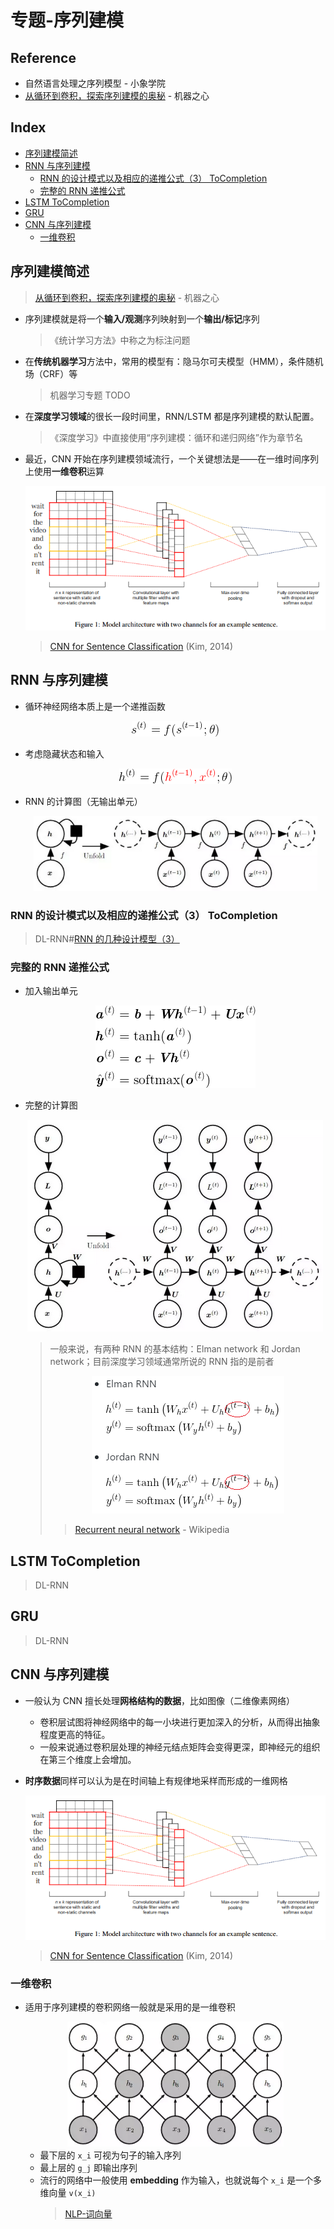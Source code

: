 专题-序列建模
===

Reference
---
- 自然语言处理之序列模型 - 小象学院
- [从循环到卷积，探索序列建模的奥秘](https://mp.weixin.qq.com/s/f0sv7c-H5o5L_wy2sUonUQ) - 机器之心

Index
---
<!-- TOC -->

- [序列建模简述](#序列建模简述)
- [RNN 与序列建模](#rnn-与序列建模)
  - [RNN 的设计模式以及相应的递推公式（3） ToCompletion](#rnn-的设计模式以及相应的递推公式3-tocompletion)
  - [完整的 RNN 递推公式](#完整的-rnn-递推公式)
- [LSTM ToCompletion](#lstm-tocompletion)
- [GRU](#gru)
- [CNN 与序列建模](#cnn-与序列建模)
  - [一维卷积](#一维卷积)

<!-- /TOC -->

## 序列建模简述
> [从循环到卷积，探索序列建模的奥秘](https://mp.weixin.qq.com/s/f0sv7c-H5o5L_wy2sUonUQ) - 机器之心
- 序列建模就是将一个**输入/观测**序列映射到一个**输出/标记**序列
  > 《统计学习方法》中称之为标注问题
- 在**传统机器学习**方法中，常用的模型有：隐马尔可夫模型（HMM），条件随机场（CRF）等
  > 机器学习专题 TODO
- 在**深度学习领域**的很长一段时间里，RNN/LSTM 都是序列建模的默认配置。
  > 《深度学习》中直接使用“序列建模：循环和递归网络”作为章节名
- 最近，CNN 开始在序列建模领域流行，一个关键想法是——在一维时间序列上使用**一维卷积**运算
  <div align="center"><img src="../assets/TIM截图20180808105242.png" height="" /></div>

  > [CNN for Sentence Classification](https://arxiv.org/abs/1408.5882) (Kim, 2014)

## RNN 与序列建模
- 循环神经网络本质上是一个递推函数
  <div align="center"><a href="http://www.codecogs.com/eqnedit.php?latex=\dpi{120}&space;s^{(t)}=f(s^{(t-1)};\theta)"><img src="../assets/公式_20180808110452.png" height="" /></a></div>

- 考虑隐藏状态和输入
  <div align="center"><a href="http://www.codecogs.com/eqnedit.php?latex=\dpi{120}&space;h^{(t)}=f({\color{Red}h^{(t-1)},x^{(t)}};\theta)"><img src="../assets/公式_20180808110741.png" height="" /></a></div>

- RNN 的计算图（无输出单元）
  <div align="center"><img src="../assets/TIM截图20180808110903.png" height="120" /></div>

### RNN 的设计模式以及相应的递推公式（3） ToCompletion
> DL-RNN#[RNN 的几种设计模型（3）](./DL-RNN.md#rnn-的几种设计模型3)

### 完整的 RNN 递推公式
- 加入输出单元
  <div align="center"><a href="http://www.codecogs.com/eqnedit.php?latex=\large&space;\begin{aligned}&space;\textbf{\emph{a}}^{(t)}&=\textbf{\emph{b}}&plus;\textbf{\emph{Wh}}^{(t-1)}&plus;\textbf{\emph{Ux}}^{(t)}\\&space;\textbf{\emph{h}}^{(t)}&=\tanh(\textbf{\emph{a}}^{(t)})\\&space;\textbf{\emph{o}}^{(t)}&=\textbf{\emph{c}}&plus;\textbf{\emph{Vh}}^{(t)}\\&space;\hat{\textbf{\emph{y}}}^{(t)}&=\mathrm{softmax}(\textbf{\emph{o}}^{(t)})&space;\end{aligned}"><img src="../assets/公式_20180808114308.png" height="" /></a></div>

- 完整的计算图
  <div align="center"><img src="../assets/TIM截图20180808111835.png" height="" /></div>
  
  > 一般来说，有两种 RNN 的基本结构：Elman network 和 Jordan network；目前深度学习领域通常所说的 RNN 指的是前者
  > <div align="center"><img src="../assets/TIM截图20180808114753.png" height="" /></div>
  >
  >> [Recurrent neural network](https://en.wikipedia.org/wiki/Recurrent_neural_network#Elman_networks_and_Jordan_networks) - Wikipedia 
  

## LSTM ToCompletion
> DL-RNN

## GRU
> DL-RNN

## CNN 与序列建模
- 一般认为 CNN 擅长处理**网格结构的数据**，比如图像（二维像素网络）
  - 卷积层试图将神经网络中的每一小块进行更加深入的分析，从而得出抽象程度更高的特征。
  - 一般来说通过卷积层处理的神经元结点矩阵会变得更深，即神经元的组织在第三个维度上会增加。
- **时序数据**同样可以认为是在时间轴上有规律地采样而形成的一维网格
  <div align="center"><img src="../assets/TIM截图20180808105242.png" height="" /></div>

  > [CNN for Sentence Classification](https://arxiv.org/abs/1408.5882) (Kim, 2014)

### 一维卷积
- 适用于序列建模的卷积网络一般就是采用的是一维卷积
  <div align="center"><img src="../assets/TIM截图20180808135512.png" height="200" /></div>

  - 最下层的 `x_i` 可视为句子的输入序列
  - 最上层的 `g_j` 即输出序列
  - 流行的网络中一般使用 **embedding** 作为输入，也就说每个 `x_i` 是一个多维向量 `v(x_i)`
    > [NLP-词向量](./NLP-词向量.md)
